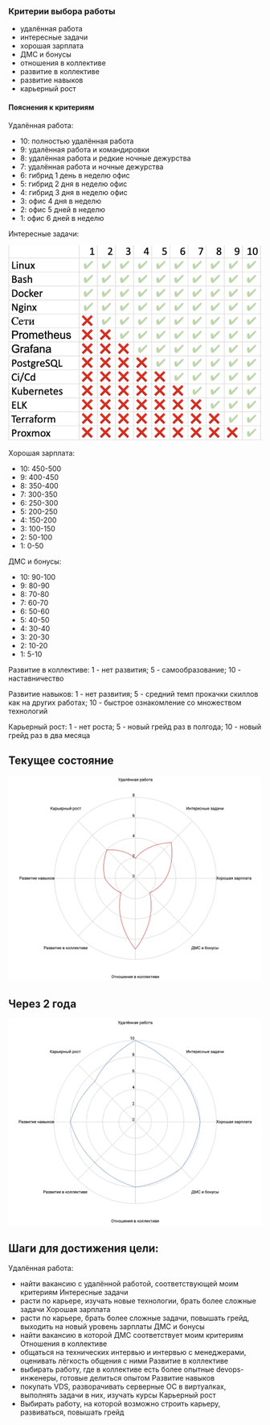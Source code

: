 ### Критерии выбора работы

- удалённая работа
- интересные задачи
- хорошая зарплата
- ДМС и бонусы
- отношения в коллективе
- развитие в коллективе
- развитие навыков
- карьерный рост

#### Пояснения к критериям

Удалённая работа:
- 10: полностью удалённая работа
- 9: удалённая работа и командировки
- 8: удалённая работа и редкие ночные дежурства
- 7: удалённая работа и ночные дежурства
- 6: гибрид 1 день в неделю офис
- 5: гибрид 2 дня в неделю офис
- 4: гибрид 3 дня в неделю офис
- 3: офис 4 дня в неделю
- 2: офис 5 дней в неделю
- 1: офис 6 дней в неделю

Интересные задачи:

![интересные задачи](tasks.png)

Xорошая зарплата:
- 10: 450-500
- 9: 400-450
- 8: 350-400
- 7: 300-350
- 6: 250-300
- 5: 200-250
- 4: 150-200
- 3: 100-150
- 2: 50-100
- 1: 0-50

ДМС и бонусы:
- 10: 90-100
- 9: 80-90
- 8: 70-80
- 7: 60-70
- 6: 50-60
- 5: 40-50
- 4: 30-40
- 3: 20-30
- 2: 10-20
- 1: 5-10

Развитие в коллективе:
1 - нет развития; 5 - самообразование; 10 - наставничество

Развитие навыков:
1 - нет развития; 5 - средний темп прокачки скиллов как на других работах; 10 - быстрое ознакомление со множеством технологий

Карьерный рост:
1 - нет роста; 5 - новый грейд раз в полгода; 10 - новый грейд раз в два месяца

## Текущее состояние

![состояние сейчас](now.png)

## Через 2 года

![состояние через 2 года](future.png)

## Шаги для достижения цели:

Удалённая работа:
- найти вакансию с удалённой работой, соответствующей моим критериям
Интересные задачи
- расти по карьере, изучать новые технологии, брать более сложные задачи
Хорошая зарплата
- расти по карьере, брать более сложные задачи, повышать грейд, выходить на новый уровень зарплаты
ДМС и бонусы
- найти вакансию в которой ДМС соответствует моим критериям
Отношения в коллективе
- общаться на технических интервью и интервью с менеджерами, оценивать лёгкость общения с ними
Развитие в коллективе
- выбирать работу, где в коллективе есть более опытные devops-инженеры, готовые делиться опытом
Развитие навыков
- покупать VDS, разворачивать серверные ОС в виртуалках, выполнять задачи в них, изучать курсы
Карьерный рост
- Выбирать работу, на которой возможно строить карьеру, развиваться, повышать грейд
